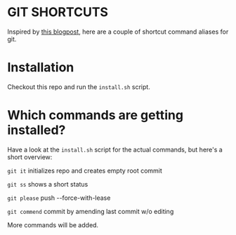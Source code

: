 GIT SHORTCUTS
=============

Inspired by [this blogpost](https://hackernoon.com/lesser-known-git-commands-151a1918a60#.20ur4yxb9),
here are a couple of shortcut command aliases for git.

# Installation

Checkout this repo and run the `install.sh` script.

# Which commands are getting installed?

Have a look at the `install.sh` script for the actual commands, but here's a short overview:

`git it` initializes repo and creates empty root commit

`git ss` shows a short status

`git please` push --force-with-lease

`git commend` commit by amending last commit w/o editing

More commands will be added.
